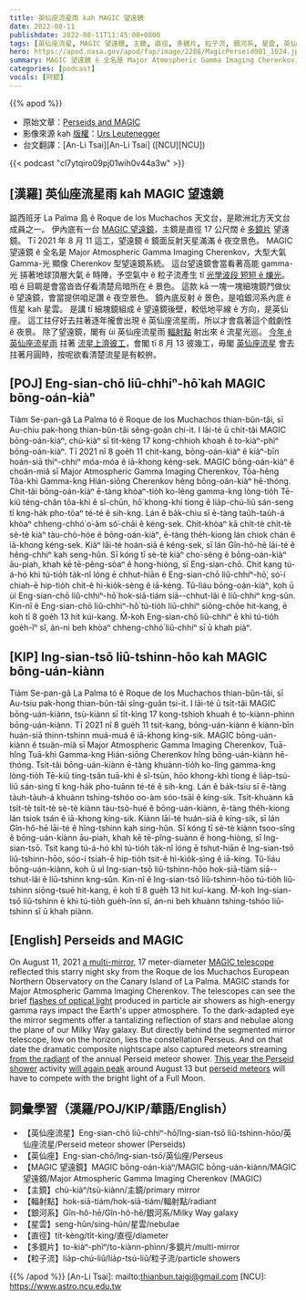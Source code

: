 ```yaml
---
title: 英仙座流星雨 kah MAGIC 望遠鏡
date: 2022-08-11
publishdate: 2022-08-11T11:45:00+0800
tags: [英仙座流星, MAGIC 望遠鏡, 主鏡, 直徑, 多鏡片, 粒子流, 銀河系, 星雲, 英仙座, 輻射點]
hero: https://apod.nasa.gov/apod/fap/image/2208/MagicPerseid001_1024.jpg
summary: MAGIC 望遠鏡 ê 全名是 Major Atmospheric Gamma Imaging Cherenkov，大型大氣 Gamma-光 顯像 Cherenkov 型望遠鏡系統。
categories: [podcast]
vocals: [阿錕]
---
```


{{% apod %}}

- 原始文章：[Perseids and MAGIC](https://apod.nasa.gov/apod/ap220811.html)
- 影像來源 kah [版權][copyright]：[Urs Leutenegger](https://www.instagram.com/urs.leutenegger/?hl=en)
- 台文翻譯：[An-Li Tsai][An-Li Tsai] ([NCU][NCU])

{{< podcast "cl7ytqiro09pj01wih0v44a3w" >}}

## [漢羅] 英仙座流星雨 kah MAGIC 望遠鏡
踮西班牙 La Palma 島 ê Roque de los Muchachos 天文台，是歐洲北方天文台成員之一。
伊內底有一台 [MAGIC 望遠鏡][MAGIC telescope]，主鏡是直徑 17 公尺闊 ê [多鏡片][a multi-mirror] 望遠鏡。
Tī 2021 年 8 月 11 這工，望遠鏡 ê 鏡面反射天星滿滿 ê 夜空景色。
MAGIC 望遠鏡 ê 全名是 Major Atmospheric Gamma Imaging Cherenkov，大型大氣 Gamma-光 顯像 Cherenkov 型望遠鏡系統。
這台望遠鏡會當看著高能 gamma-光 挵著地球頂層大氣 ê 時陣，予空氣中 ê 粒子流產生 tī [光學波段 短短 ê 爍光][flashes of optical light]。
咱 ê 目睭是會當沓沓仔看清楚烏暗所在 ê 景色。
這款 kā 一塊一塊細塊鏡鬥做伙 ê 望遠鏡，會當提供咱足讚 ê 夜空景色。
鏡內底反射 ê 景色，是咱銀河系內底 ê 恆星 kah 星雲。
是講 tī 細塊鏡組成 ê 望遠鏡後壁，較低地平線 ê 方向，是英仙座。
這工拄仔好去拄著逐年攏會出現 ê 英仙座流星雨，所以才會翕著這个戲劇性 ê 夜景。
除了望遠鏡，閣有 ùi 英仙座流星雨 [輻射點][from the radiant t] 射出來 ê 流星光巡。
[今年 ê 英仙座流星雨][This year the Perseid shower] 拄著 [流星上濟彼工][will again peak]，會閣 tī 8 月 13 彼幾工，毋閣 [英仙座流星][perseid meteors] 會去拄著月圓時，按呢欲看清楚流星是有較拚。

## [POJ] Eng-sian-chō liû-chhiⁿ-hō͘ kah MAGIC bōng-oán-kiàⁿ
Tiàm Se-pan-gâ La Palma tó ê Roque de los Muchachos thian-bûn-tâi, sī Au-chiu pak-hong thian-bûn-tâi sêng-goân chi-it.
I lāi-té ū chi̍t-tâi MAGIC bōng-oán-kiàⁿ, chù-kiàⁿ sī ti̍t-kèng 17 kong-chhioh khoah ê to-kiàⁿ-phìⁿ bōng-oán-kiàⁿ.
Tī 2021 nî 8 goe̍h 11 chit-kang, bōng-oán-kiàⁿ ê kiàⁿ-bīn hoán-siā thiⁿ-chhiⁿ móa-móa ê iā-khong kéng-sek.
MAGIC bōng-oán-kiàⁿ ê choân-miâ sī Major Atmospheric Gamma Imaging Cherenkov, Tōa-hêng Tōa-khì Gamma-kng Hián-siōng Cherenkov hêng bōng-oán-kiàⁿ hē-thóng.
Chit-tâi bōng-oán-kiàⁿ ē-tàng khòaⁿ-tio̍h ko-lêng gamma-kng lòng-tio̍h Tē-kiû téng-chân tōa-khì ê sî-chūn, hō͘ khong-khì tiong ê lia̍p-chú-liû sán-seng tī kng-ha̍k pho-tōaⁿ té-té ê sih-kng.
Lán ê ba̍k-chiu sī ē-tàng tau̍h-tau̍h-á khòaⁿ chheng-chhó͘ o͘-àm só͘-chāi ê kéng-sek.
Chi̍t-khòaⁿ kā chi̍t-tè chi̍t-tè sè-tè kiàⁿ tàu-chò-hóe ê bōng-oán-kiàⁿ, ē-tàng the̍h-kiong lán chiok chán ê iā-khong kéng-sek.
Kiàⁿ lāi-té hoán-siā ê kéng-sek, sī lán Gîn-hô-hē lāi-té ê hêng-chhiⁿ kah seng-hûn.
Sī kóng tī sè-tè kiàⁿ cho͘-sêng ê bōng-oán-kiàⁿ āu-piah, khah kē tē-pêng-sòaⁿ ê hong-hiòng, sī Eng-sian-chō.
Chit kang tú-á-hó khì tú-tio̍h ta̍k-nî lóng ē chhut-hiān ê Eng-sian-chō liû-chhiⁿ-hō͘, só͘-í chiah-ē hip-tio̍h chit-ê hì-kio̍k-sèng ê iā-kéng.
Tû-liáu bōng-oán-kiàⁿ, koh ū ùi Eng-sian-chō liû-chhiⁿ-hō͘ hok-siā-tiám siā--chhut-lâi ê liû-chhiⁿ kng-sûn.
Kin-nî ê Eng-sian-chō liû-chhiⁿ-hō͘ tú-tio̍h liû-chhiⁿ siōng-chōe hit-kang, ē koh tī 8 goe̍h 13 hit kúi-kang.
M̄-koh Eng-sian-chō liû-chhiⁿ ē khì tú-tio̍h goe̍h-îⁿ sî, án-ni beh khòaⁿ chheng-chhó͘ liû-chhiⁿ sī ū khah piàⁿ.

## [KIP] Ing-sian-tsō liû-tshinn-hōo kah MAGIC bōng-uán-kiànn
Tiàm Se-pan-gâ La Palma tó ê Roque de los Muchachos thian-bûn-tâi, sī Au-tsiu pak-hong thian-bûn-tâi sîng-guân tsi-it.
I lāi-té ū tsi̍t-tâi MAGIC bōng-uán-kiànn, tsù-kiànn sī ti̍t-kìng 17 kong-tshioh khuah ê to-kiànn-phìnn bōng-uán-kiànn.
Tī 2021 nî 8 gue̍h 11 tsit-kang, bōng-uán-kiànn ê kiànn-bīn huán-siā thinn-tshinn muá-muá ê iā-khong kíng-sik.
MAGIC bōng-uán-kiànn ê tsuân-miâ sī Major Atmospheric Gamma Imaging Cherenkov, Tuā-hîng Tuā-khì Gamma-kng Hián-siōng Cherenkov hîng bōng-uán-kiànn hē-thóng.
Tsit-tâi bōng-uán-kiànn ē-tàng khuànn-tio̍h ko-lîng gamma-kng lòng-tio̍h Tē-kiû tíng-tsân tuā-khì ê sî-tsūn, hōo khong-khì tiong ê lia̍p-tsú-liû sán-sing tī kng-ha̍k pho-tuānn té-té ê sih-kng.
Lán ê ba̍k-tsiu sī ē-tàng ta̍uh-ta̍uh-á khuànn tshing-tshóo oo-àm sóo-tsāi ê kíng-sik.
Tsi̍t-khuànn kā tsi̍t-tè tsi̍t-tè sè-tè kiànn tàu-tsò-hué ê bōng-uán-kiànn, ē-tàng the̍h-kiong lán tsiok tsán ê iā-khong kíng-sik.
Kiànn lāi-té huán-siā ê kíng-sik, sī lán Gîn-hô-hē lāi-té ê hîng-tshinn kah sing-hûn.
Sī kóng tī sè-tè kiànn tsoo-sîng ê bōng-uán-kiànn āu-piah, khah kē tē-pîng-suànn ê hong-hiòng, sī Ing-sian-tsō.
Tsit kang tú-á-hó khì tú-tio̍h ta̍k-nî lóng ē tshut-hiān ê Ing-sian-tsō liû-tshinn-hōo, sóo-í tsiah-ē hip-tio̍h tsit-ê hì-kio̍k-sìng ê iā-kíng.
Tû-liáu bōng-uán-kiànn, koh ū uì Ing-sian-tsō liû-tshinn-hōo hok-siā-tiám siā--tshut-lâi ê liû-tshinn kng-sûn.
Kin-nî ê Ing-sian-tsō liû-tshinn-hōo tú-tio̍h liû-tshinn siōng-tsuē hit-kang, ē koh tī 8 gue̍h 13 hit kuí-kang.
M̄-koh Ing-sian-tsō liû-tshinn ē khì tú-tio̍h gue̍h-înn sî, án-ni beh khuànn tshing-tshóo liû-tshinn sī ū khah piànn.

## [English] Perseids and MAGIC
On August 11, 2021 [a multi-mirror][a multi-mirror], 17 meter-diameter [MAGIC telescope][MAGIC telescope] reflected this starry night sky from the Roque de los Muchachos European Northern Observatory on the Canary Island of La Palma.
MAGIC stands for Major Atmospheric Gamma Imaging Cherenkov.
The telescopes can see the brief [flashes of optical light][flashes of optical light] produced in particle air showers as high-energy gamma rays impact the Earth's upper atmosphere.
To the dark-adapted eye the mirror segments offer a tantalizing reflection of stars and nebulae along the plane of our Milky Way galaxy.
But directly behind the segmented mirror telescope, low on the horizon, lies the constellation Perseus.
And on that date the dramatic composite nightscape also captured meteors streaming [from the radiant][from the radiant e] of the annual Perseid meteor shower.
[This year the Perseid shower][This year the Perseid shower] activity [will again peak][will again peak] around August 13 but [perseid meteors][perseid meteors] will have to compete with the bright light of a Full Moon.

## 詞彙學習（漢羅/POJ/KIP/華語/English）
- 【英仙座流星】Eng-sian-chō liû-chhiⁿ-hō͘/Ing-sian-tsō liû-tshinn-hōo/英仙座流星/Perseid meteor shower (Perseids)
- 【英仙座】Eng-sian-chō/Ing-sian-tsō/英仙座/Perseus
- 【MAGIC 望遠鏡】MAGIC bōng-oán-kiàⁿ/MAGIC bōng-uán-kiànn/MAGIC 望遠鏡/Major Atmospheric Gamma Imaging Cherenkov (MAGIC)
- 【主鏡】chù-kiàⁿ/tsù-kiànn/主鏡/primary mirror
- 【輻射點】hok-siā-tiám/hok-siā-tiám/輻射點/radiant
- 【銀河系】Gîn-hô-hē/Gîn-hô-hē/銀河系/Milky Way galaxy
- 【星雲】seng-hûn/sing-hûn/星雲/nebulae
- 【直徑】ti̍t-kèng/ti̍t-kìng/直徑/diameter
- 【多鏡片】to-kiàⁿ-phìⁿ/to-kiànn-phìnn/多鏡片/multi-mirror
- 【粒子流】lia̍p-chú-liû/lia̍p-tsú-liû/粒子流/particle showers

{{% /apod %}}
[An-Li Tsai]: mailto:thianbun.taigi@gmail.com
[NCU]: https://www.astro.ncu.edu.tw

[copyright]: https://apod.nasa.gov/apod/fap/lib/about_apod.html#srapply

[a multi-mirror]:https://apod.nasa.gov/apod/ap041015.html
[MAGIC telescope]:https://magic.mpp.mpg.de/
[flashes of optical light]:https://apod.nasa.gov/apod/ap160820.html
[from the radiant e]:https://apod.nasa.gov/apod/ap210820.html
[from the radiant t]:https://apod.tw/daily/20210820/
[This year the Perseid shower]:https://earthsky.org/tonight/summer-meteors-2022-moon-free-in-late-july-and-early-august/
[will again peak]:https://solarsystem.nasa.gov/asteroids-comets-and-meteors/meteors-and-meteorites/perseids/in-depth/
[perseid meteors]:https://apod.nasa.gov/apod/ap180908.html
